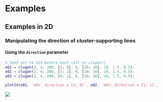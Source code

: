 # Examples

## Examples in 2D

### Manipulating the direction of cluster-supporting lines

#### Using the `direction` parameter

```matlab
% Seed set to 123 before each call to clugen()
e01 = clugen(2, 4, 200, [1; 0], 0, [10; 10], 10, 1.5, 0.5);
e02 = clugen(2, 4, 200, [1; 1], 0, [10; 10], 10, 1.5, 0.5);
e03 = clugen(2, 4, 200, [0; 1], 0, [10; 10], 10, 1.5, 0.5);

plot2d(e01, 'e01: direction = [1; 0]', e02, 'e02: direction = [1; 1]', e03, 'e03: direction = [0; 1]');
```

![](https://raw.githubusercontent.com/clugen/.github/main/images/MOCluGen/e01e02e03.svg)
